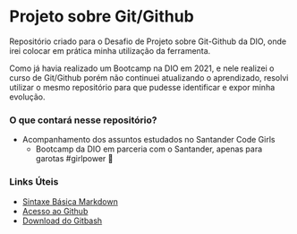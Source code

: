 # Projeto sobre Git/Github
Repositório criado para o Desafio de Projeto sobre Git-Github da DIO, onde irei colocar em prática minha utilização da ferramenta.

Como já havia realizado um Bootcamp na DIO em 2021, e nele realizei o curso de Git/Github porém não continuei atualizando o aprendizado, resolvi utilizar o mesmo repositório para que pudesse identificar e expor minha evolução.

### O que contará nesse repositório?
- Acompanhamento dos assuntos estudados no Santander Code Girls 
  - Bootcamp da DIO em parceria com o Santander, apenas para garotas #girlpower :muscle:

### Links Úteis
- [Sintaxe Básica Markdown](https://www.markdownguide.org/basic-syntax)
- [Acesso ao Github](https://github.com/)
- [Download do Gitbash](https://git-scm.com/downloads)
